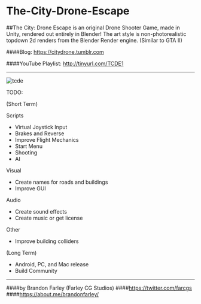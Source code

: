 # The-City-Drone-Escape


##The City: Drone Escape is an original Drone Shooter Game, made in Unity, rendered out entirely in Blender! The art style is non-photorealistic topdown 2d renders from the Blender Render engine. (Similar to GTA II)

####Blog: https://citydrone.tumblr.com

####YouTube Playlist: http://tinyurl.com/TCDE1


----------------------
![tcde](https://cloud.githubusercontent.com/assets/5951330/20052209/cfb069b6-a487-11e6-8c78-812e336d2e19.png)

TODO:

(Short Term) 

Scripts
- Virtual Joystick Input
- Brakes and Reverse
- Improve Flight Mechanics
- Start Menu
- Shooting
- AI

Visual
- Create names for roads and buildings
- Improve GUI

Audio
- Create sound effects
- Create music or get license

Other
- Improve building colliders  


(Long Term)

- Android, PC, and Mac release
- Build Community


----------------------
####by Brandon Farley (Farley CG Studios) 
####https://twitter.com/farcgs
####https://about.me/brandonfarley/
